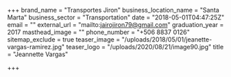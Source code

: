 +++
brand_name = "Transportes Jiron"
business_location_name = "Santa Marta"
business_sector = "Transportation"
date = "2018-05-01T04:47:25Z"
email = ""
external_url = "mailto:jairojiron79@gmail.com"
graduation_year = 2017
masthead_image = ""
phone_number = "+506 8837 0126"
sitemap_exclude = true
teaser_image = "/uploads/2018/05/01/jeanette-vargas-ramirez.jpg"
teaser_logo = "/uploads/2020/08/21/image90.jpg"
title = "Jeannette Vargas"

+++
